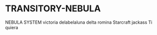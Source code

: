 # TRANSITORY-NEBULA
NEBULA SYSTEM 
victoria delabelaluna
delta romina 
Starcraft 
jackass
Ti quiera
